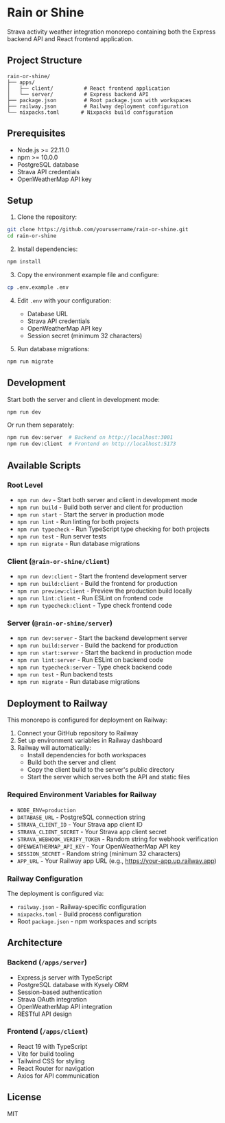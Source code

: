 # Rain or Shine

Strava activity weather integration monorepo containing both the Express backend API and React frontend application.

## Project Structure

```
rain-or-shine/
├── apps/
│   ├── client/          # React frontend application
│   └── server/          # Express backend API
├── package.json         # Root package.json with workspaces
├── railway.json         # Railway deployment configuration
└── nixpacks.toml       # Nixpacks build configuration
```

## Prerequisites

- Node.js >= 22.11.0
- npm >= 10.0.0
- PostgreSQL database
- Strava API credentials
- OpenWeatherMap API key

## Setup

1. Clone the repository:
```bash
git clone https://github.com/yourusername/rain-or-shine.git
cd rain-or-shine
```

2. Install dependencies:
```bash
npm install
```

3. Copy the environment example file and configure:
```bash
cp .env.example .env
```

4. Edit `.env` with your configuration:
   - Database URL
   - Strava API credentials
   - OpenWeatherMap API key
   - Session secret (minimum 32 characters)

5. Run database migrations:
```bash
npm run migrate
```

## Development

Start both the server and client in development mode:
```bash
npm run dev
```

Or run them separately:
```bash
npm run dev:server  # Backend on http://localhost:3001
npm run dev:client  # Frontend on http://localhost:5173
```

## Available Scripts

### Root Level
- `npm run dev` - Start both server and client in development mode
- `npm run build` - Build both server and client for production
- `npm run start` - Start the server in production mode
- `npm run lint` - Run linting for both projects
- `npm run typecheck` - Run TypeScript type checking for both projects
- `npm run test` - Run server tests
- `npm run migrate` - Run database migrations

### Client (`@rain-or-shine/client`)
- `npm run dev:client` - Start the frontend development server
- `npm run build:client` - Build the frontend for production
- `npm run preview:client` - Preview the production build locally
- `npm run lint:client` - Run ESLint on frontend code
- `npm run typecheck:client` - Type check frontend code

### Server (`@rain-or-shine/server`)
- `npm run dev:server` - Start the backend development server
- `npm run build:server` - Build the backend for production
- `npm run start:server` - Start the backend in production mode
- `npm run lint:server` - Run ESLint on backend code
- `npm run typecheck:server` - Type check backend code
- `npm run test` - Run backend tests
- `npm run migrate` - Run database migrations

## Deployment to Railway

This monorepo is configured for deployment on Railway:

1. Connect your GitHub repository to Railway
2. Set up environment variables in Railway dashboard
3. Railway will automatically:
   - Install dependencies for both workspaces
   - Build both the server and client
   - Copy the client build to the server's public directory
   - Start the server which serves both the API and static files

### Required Environment Variables for Railway

- `NODE_ENV=production`
- `DATABASE_URL` - PostgreSQL connection string
- `STRAVA_CLIENT_ID` - Your Strava app client ID
- `STRAVA_CLIENT_SECRET` - Your Strava app client secret
- `STRAVA_WEBHOOK_VERIFY_TOKEN` - Random string for webhook verification
- `OPENWEATHERMAP_API_KEY` - Your OpenWeatherMap API key
- `SESSION_SECRET` - Random string (minimum 32 characters)
- `APP_URL` - Your Railway app URL (e.g., https://your-app.up.railway.app)

### Railway Configuration

The deployment is configured via:
- `railway.json` - Railway-specific configuration
- `nixpacks.toml` - Build process configuration
- Root `package.json` - npm workspaces and scripts

## Architecture

### Backend (`/apps/server`)
- Express.js server with TypeScript
- PostgreSQL database with Kysely ORM
- Session-based authentication
- Strava OAuth integration
- OpenWeatherMap API integration
- RESTful API design

### Frontend (`/apps/client`)
- React 19 with TypeScript
- Vite for build tooling
- Tailwind CSS for styling
- React Router for navigation
- Axios for API communication

## License

MIT